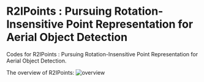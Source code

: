 # R2IPoints : Pursuing Rotation-Insensitive Point Representation for Aerial Object Detection
Codes for R2IPoints : Pursuing Rotation-Insensitive Point Representation for Aerial Object Detection.

The overview of R2IPoints:
![overview](https://github.com/shnew/R2IPoints/blob/main/img/overview.tif)

